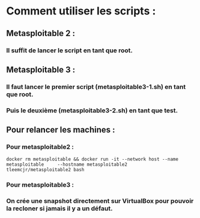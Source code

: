 # Comment utiliser les scripts :

## Metasploitable 2 :
### Il suffit de lancer le script en tant que root.

## Metasploitable 3 :
### Il faut lancer le premier script (metasploitable3-1.sh) en tant que root.
### Puis le deuxième (metasploitable3-2.sh) en tant que test.

## Pour relancer les machines :
### Pour metasploitable2 :
    docker rm metasploitable && docker run -it --network host --name metasploitable     --hostname metasploitable2     tleemcjr/metasploitable2 bash

### Pour metasploitable3 :
### On crée une snapshot directement sur VirtualBox pour pouvoir la recloner si jamais il y a un défaut.

